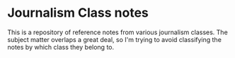 # Journalism Class notes

This is a repository of reference notes from various journalism classes. The subject matter overlaps a great deal, so I'm trying to avoid classifying the notes by which class they belong to.
